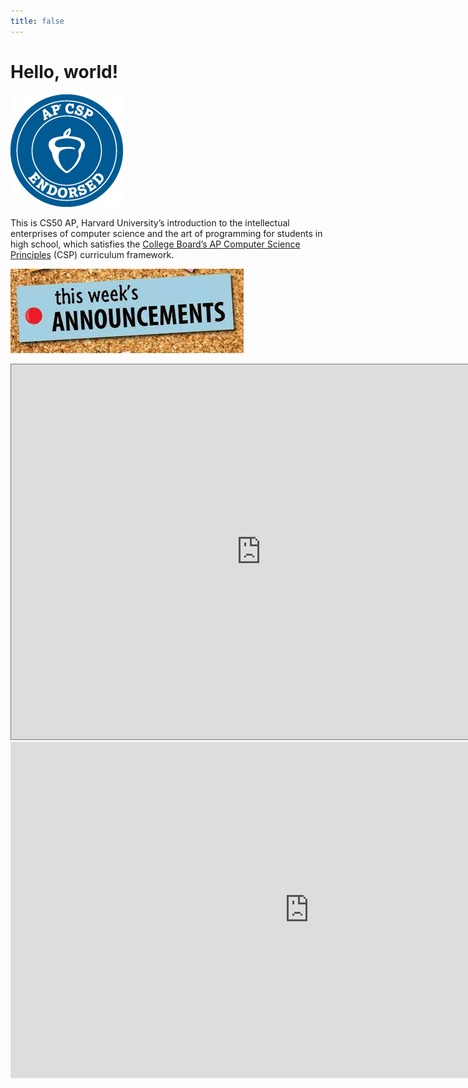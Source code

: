 ```yaml
---
title: false
---
```


# Hello, world!

![AP CSP Endorsed](assets/images/AP-CSP-Blue-180px.png)

This is CS50 AP, Harvard University’s introduction to the intellectual enterprises of computer science and the art of programming for students in high school, which satisfies the [College Board’s AP Computer Science Principles](https://apcentral.collegeboard.org/courses/ap-computer-science-principles/course) (CSP) curriculum framework.

![This Week's Announcements](assets/images/TWA.jpg)

<iframe src="https://calendar.google.com/calendar/embed?height=600&wkst=1&bgcolor=%23ffffff&ctz=America%2FChicago&mode=WEEK&showNav=1&showDate=1&showPrint=1&showTabs=1&showCalendars=0&showTz=1&src=Y182bWdxdTkyN2M1c3NyanZlbGs3ZzJobjg3NEBncm91cC5jYWxlbmRhci5nb29nbGUuY29t&src=Zy5yaXNkLm9yZ18yZGdxZ2swaWs2OWFja280aXRqbTJiZ3NvOEBncm91cC5jYWxlbmRhci5nb29nbGUuY29t&src=ZW4udXNhI2hvbGlkYXlAZ3JvdXAudi5jYWxlbmRhci5nb29nbGUuY29t&color=%238E24AA&color=%23616161&color=%230B8043" style="border:solid 1px #777" width="800" height="600" frameborder="0" scrolling="no"></iframe>

<iframe width="956" height="538" src="https://video.cs50.io/xfBWk4nw440" title="You Should Learn to Program: Christian Genco at TEDxSMU" frameborder="0" allow="accelerometer; autoplay; clipboard-write; encrypted-media; gyroscope; picture-in-picture; web-share" allowfullscreen></iframe>